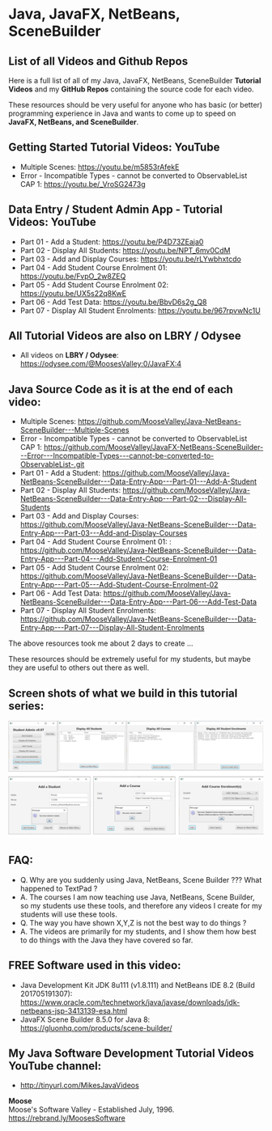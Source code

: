 # Java, JavaFX, NetBeans, SceneBuilder
## List of all Videos and Github Repos

Here is a full list of all of my Java, JavaFX, NetBeans, SceneBuilder
**Tutorial Videos** and my
**GitHub Repos** containing the source code for each video.

These resources
should be very useful for anyone who has basic (or better)
programming experience in Java and wants to come up to speed on
**JavaFX, NetBeans, and SceneBuilder**.

## Getting Started Tutorial Videos: **YouTube**
* Multiple Scenes: https://youtu.be/m5853rAfekE
* Error - Incompatible Types - cannot be converted to ObservableList CAP 1: https://youtu.be/_VroSG2473g

## Data Entry / Student Admin App - Tutorial Videos: **YouTube**
* Part 01 - Add a Student: https://youtu.be/P4D73ZEaja0
* Part 02 - Display All Students: https://youtu.be/NPT_6mv0CdM
* Part 03 - Add and Display Courses: https://youtu.be/rLYwbhxtcdo
* Part 04 - Add Student Course Enrolment 01: https://youtu.be/FvpO_2w8ZEQ
* Part 05 - Add Student Course Enrolment 02: https://youtu.be/UX5s22q8KwE
* Part 06 - Add Test Data: https://youtu.be/BbvD6s2g_Q8
* Part 07 - Display All Student Enrolments: https://youtu.be/967rpvwNc1U

## All Tutorial Videos are also on **LBRY / Odysee**
* All videos on **LBRY / Odysee**: https://odysee.com/@MoosesValley:0/JavaFX:4

## Java Source Code as it is at the end of each video:
* Multiple Scenes: https://github.com/MooseValley/Java-NetBeans-SceneBuilder---Multiple-Scenes
* Error - Incompatible Types - cannot be converted to ObservableList CAP 1: https://github.com/MooseValley/JavaFX-NetBeans-SceneBuilder---Error---Incompatible-Types---cannot-be-converted-to-ObservableList-.git
* Part 01 - Add a Student: https://github.com/MooseValley/Java-NetBeans-SceneBuilder---Data-Entry-App---Part-01---Add-A-Student
* Part 02 - Display All Students: https://github.com/MooseValley/Java-NetBeans-SceneBuilder---Data-Entry-App---Part-02---Display-All-Students
* Part 03 - Add and Display Courses: https://github.com/MooseValley/Java-NetBeans-SceneBuilder---Data-Entry-App---Part-03---Add-and-Display-Courses
* Part 04 - Add Student Course Enrolment 01: : https://github.com/MooseValley/Java-NetBeans-SceneBuilder---Data-Entry-App---Part-04---Add-Student-Course-Enrolment-01
* Part 05 - Add Student Course Enrolment 02: https://github.com/MooseValley/Java-NetBeans-SceneBuilder---Data-Entry-App---Part-05---Add-Student-Course-Enrolment-02
* Part 06 - Add Test Data: https://github.com/MooseValley/Java-NetBeans-SceneBuilder---Data-Entry-App---Part-06---Add-Test-Data
* Part 07 - Display All Student Enrolments: https://github.com/MooseValley/Java-NetBeans-SceneBuilder---Data-Entry-App---Part-07---Display-All-Student-Enrolments

The above resources took me about 2 days to create ...

These resources should be extremely useful for my students, but
maybe they are useful to others out there as well.

## Screen shots of what we build in this tutorial series:
![Student Admin App](ScreenShots/StudentAdminApp.png?raw=true "Student Admin App")

## FAQ:
* Q. Why are you suddenly using Java, NetBeans, Scene Builder ???  What happened to TextPad ?
* A. The courses I am now teaching use Java, NetBeans, Scene Builder, so my students use these tools, and therefore any videos I create for my students will use these tools.
* Q. The way you have shown X,Y,Z is not the best way to do things ?
* A. The videos are primarily for my students, and I show them how best to do things with the Java they have covered so far.

## FREE Software used in this video:
* Java Development Kit JDK 8u111 (v1.8.111) and NetBeans IDE 8.2 (Build 201705191307): https://www.oracle.com/technetwork/java/javase/downloads/jdk-netbeans-jsp-3413139-esa.html
* JavaFX Scene Builder 8.5.0 for Java 8: https://gluonhq.com/products/scene-builder/

## My Java Software Development Tutorial Videos YouTube channel:
* http://tinyurl.com/MikesJavaVideos

**Moose**
<br>Moose's Software Valley - Established July, 1996.
<br>https://rebrand.ly/MoosesSoftware
